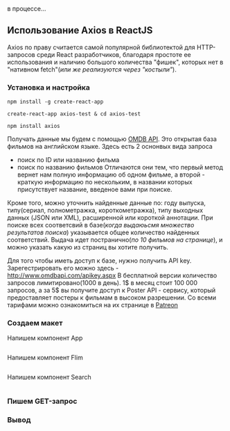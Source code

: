
в процессе...

## Использование Axios в ReactJS

Axios по праву считается самой популярной библиотектой для HTTP-запросов среди React разработчиков, благодаря простоте ее использования и наличию большого количества "фишек", которых нет в "нативном fetch"(*или же реализуются через "костыли"*).

### Установка и настройка

```
npm install -g create-react-app
```
```
create-react-app axios-test & cd axios-test
```
```
npm install axios
```

Получать данные мы будем с помощью [OMDB API](http://www.omdbapi.com/). Это открытая база фильмов на английском языке. Здесь есть 2 оснонвых вида запроса
- поиск по ID или названию фильма
- поиск по названию фильмов
Отличаются они тем, что первый метод вернет нам полную информацию об одном фильме, а второй - краткую информацию по нескольким, в названии которых присутствует название, введеное вами при поиске. 

Кроме того, можно уточнить найденные данные по: году выпуска, типу(сериал, полнометражка, короткометражка), типу выходных данных (JSON или XML), расширенной или короткой аннотации. При поиске всех соответсвий в базе(_когда выдаюьсмя множество результатов поиска_) указывается общее количество найденных соответствий. Выдача идет постранично(_по 10 фильмов на странице_), и можно указать какую из страниц вы хотите получить.

Для того чтобы иметь доступ к базе, нужно получить API key. Зарегестрировать его можно здесь - http://www.omdbapi.com/apikey.aspx В бесплатной версии количество запросов лимитировано(1000 в день). 1$ в месяц стоит 100 000 запросов, а за 5$ вы получите доступ к Poster API - сервису, который предоставляет постеры к фильмам в высоком разрешении. Со всеми тарифами можно ознакомиться на их странице в [Patreon](https://www.patreon.com/bePatron?u=5038490)

### Создаем макет

Напишем компонент App
```
```
Напишем компонент Flim
```
```
Напишем компонент Search
```
```


### Пишем GET-запрос



### Вывод
